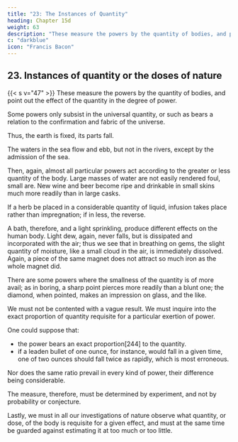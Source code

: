 ```yaml
---
title: "23: The Instances of Quantity"
heading: Chapter 15d
weight: 63
description: "These measure the powers by the quantity of bodies, and point out the effect of the quantity in the degree of power"
c: "darkblue"
icon: "Francis Bacon"
---
```



## 23. Instances of quantity or the doses of nature 

<!-- (borrowing a word from medicine) -->

{{< s v="47" >}}  These measure the powers by the quantity of bodies, and point out the effect of the quantity in the degree of power.

Some powers only subsist in the universal quantity, or such as bears a relation to the confirmation and fabric of the universe.

Thus, the earth is fixed, its parts fall.

The waters in the sea flow and ebb, but not in the rivers, except by the admission of the sea. 

Then, again, almost all particular powers act according to the greater or less quantity of the body. Large masses of water are not easily rendered foul, small are. New wine and beer become ripe and drinkable in small skins much more readily than in large casks. 

If a herb be placed in a considerable quantity of liquid, infusion takes place rather than impregnation; if in less, the reverse. 

A bath, therefore, and a light sprinkling, produce different effects on the human body. Light dew, again, never falls, but is dissipated and incorporated with the air; thus we see that in breathing on gems, the slight quantity of moisture, like a small cloud in the air, is immediately dissolved. Again, a piece of the same magnet does not attract so much iron as the whole magnet did. 

There are some powers where the smallness of the quantity is of more avail; as in boring, a sharp point pierces more readily than a blunt one; the diamond, when pointed, makes an impression on glass, and the like.

We must not be contented with a vague result. We must inquire into the exact proportion of quantity requisite for a particular exertion of power.

One could suppose that:
- the power bears an exact proportion[244] to the quantity.
- if a leaden bullet of one ounce, for instance, would fall in a given time, one of two ounces should fall twice as rapidly, which is most erroneous. 

Nor does the same ratio prevail in every kind of power, their difference being considerable. 

The measure, therefore, must be determined by experiment, and not by probability or conjecture.

Lastly, we must in all our investigations of nature observe what quantity, or dose, of the body is requisite for a given effect, and must at the same time be guarded against estimating it at too much or too little.
